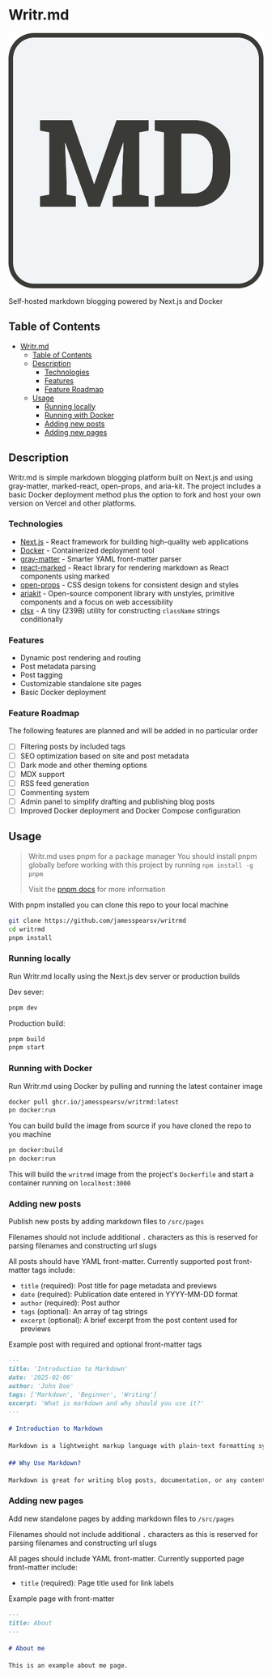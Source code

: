 # Writr.md

![Writr.mg logo icon](./public/writrmd-logo.svg)

Self-hosted markdown blogging powered by Next.js and Docker

## Table of Contents

- [Writr.md](#writrmd)
  - [Table of Contents](#table-of-contents)
  - [Description](#description)
    - [Technologies](#technologies)
    - [Features](#features)
    - [Feature Roadmap](#feature-roadmap)
  - [Usage](#usage)
    - [Running locally](#running-locally)
    - [Running with Docker](#running-with-docker)
    - [Adding new posts](#adding-new-posts)
    - [Adding new pages](#adding-new-pages)

## Description

Writr.md is simple markdown blogging platform built on Next.js and using gray-matter, marked-react, open-props, and aria-kit. The project includes a basic Docker deployment method plus the option to fork and host your own version on Vercel and other platforms.

### Technologies

- [Next.js](https://nextjs.org/) - React framework for building high-quality web applications
- [Docker](https://www.docker.com/) - Containerized deployment tool
- [gray-matter](https://github.com/jonschlinkert/gray-matter) - Smarter YAML front-matter parser
- [react-marked](https://github.com/sibiraj-s/marked-react) - React library for rendering markdown as React components using marked
- [open-props](https://open-props.style/) - CSS design tokens for consistent design and styles
- [ariakit](https://ariakit.org/) - Open-source component library with unstyles, primitive components and a focus on web accessibility
- [clsx](https://github.com/lukeed/clsx) - A tiny (239B) utility for constructing `className` strings conditionally

### Features

- Dynamic post rendering and routing
- Post metadata parsing
- Post tagging
- Customizable standalone site pages
- Basic Docker deployment

### Feature Roadmap

The following features are planned and will be added in no particular order

- [ ] Filtering posts by included tags
- [ ] SEO optimization based on site and post metadata
- [ ] Dark mode and other theming options
- [ ] MDX support
- [ ] RSS feed generation
- [ ] Commenting system
- [ ] Admin panel to simplify drafting and publishing blog posts
- [ ] Improved Docker deployment and Docker Compose configuration

## Usage

> Writr.md uses pnpm for a package manager
> You should install pnpm globally before working with this project by running `npm install -g pnpm`
>
> Visit the [pnpm docs](https://pnpm.io/) for more information

With pnpm installed you can clone this repo to your local machine

```bash
git clone https://github.com/jamesspearsv/writrmd
cd writrmd
pnpm install
```

### Running locally

Run Writr.md locally using the Next.js dev server or production builds

Dev sever:

```bash
pnpm dev
```

Production build:

```bash
pnpm build
pnpm start
```

### Running with Docker

Run Writr.md using Docker by pulling and running the latest container image

```bash
docker pull ghcr.io/jamesspearsv/writrmd:latest
pn docker:run
```

You can build build the image from source if you have cloned the repo to you machine

```bash
pn docker:build
pn docker:run
```

This will build the `writrmd` image from the project's `Dockerfile` and start a container running on `localhost:3000`

### Adding new posts

Publish new posts by adding markdown files to `/src/pages`

Filenames should not include additional `.` characters as this is reserved for parsing filenames and constructing url slugs

All posts should have YAML front-matter. Currently supported post front-matter tags include:

- `title` (required): Post title for page metadata and previews
- `date` (required): Publication date entered in YYYY-MM-DD format
- `author` (required): Post author
- `tags` (optional): An array of tag strings
- `excerpt` (optional): A brief excerpt from the post content used for previews

Example post with required and optional front-matter tags

```markdown
---
title: 'Introduction to Markdown'
date: '2025-02-06'
author: 'John Doe'
tags: ['Markdown', 'Beginner', 'Writing']
excerpt: 'What is markdown and why should you use it?'
---

# Introduction to Markdown

Markdown is a lightweight markup language with plain-text formatting syntax. It was created by John Gruber in 2004 with the goal of making it as readable as possible while still allowing it to be converted to valid HTML.

## Why Use Markdown?

Markdown is great for writing blog posts, documentation, or any content that needs to be converted into HTML. Its syntax is simple and intuitive, which makes it a favorite among developers, writers, and content creators alike.
```

### Adding new pages

Add new standalone pages by adding markdown files to `/src/pages`

Filenames should not include additional `.` characters as this is reserved for parsing filenames and constructing url slugs

All pages should include YAML front-matter. Currently supported page front-matter include:

- `title` (required): Page title used for link labels

Example page with front-matter

```markdown
---
title: About
---

# About me

This is an example about me page.
```
